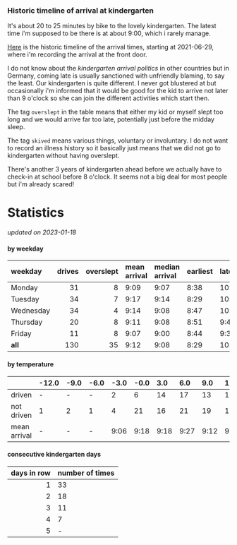 ### Historic timeline of arrival at kindergarten

It's about 20 to 25 minutes by bike to the lovely kindergarten. 
The latest time i'm supposed to be there is at about 9:00, 
which i rarely manage. 

[Here](times.csv) is the historic timeline of the arrival times, starting
at 2021-06-29, where i'm recording the arrival at the front door.

I do not know about the *kindergarten arrival politics* in other
countries but in Germany, coming late is usually sanctioned 
with unfriendly blaming, to say the least. Our kindergarten is quite
different. I never got blustered at but occasionally i'm informed
that it would be good for the kid to arrive not later than 9 o'clock
so she can join the different activities which start then. 

The tag `overslept` in the table means that either my kid or myself
slept too long and we would arrive far too late, potentially just
before the midday sleep.

The tag `skived` means various things, voluntary or involuntary. I 
do not want to record an illness history so it basically just means
that we did not go to kindergarten without having overslept.

There's another 3 years of kindergarten ahead before we actually 
have to check-in at school before 8 o'clock. It seems not a big deal
for most people but i'm already scared!


# Statistics

*updated on 2023-01-18*

#### by weekday

| weekday   |   drives |   overslept | mean arrival   | median arrival   | earliest   | latest   |
|:----------|---------:|------------:|:---------------|:-----------------|:-----------|:---------|
| Monday    |       31 |           8 | 9:09           | 9:07             | 8:38       | 10:14    |
| Tuesday   |       34 |           7 | 9:17           | 9:14             | 8:29       | 10:19    |
| Wednesday |       34 |           4 | 9:14           | 9:08             | 8:47       | 10:06    |
| Thursday  |       20 |           8 | 9:11           | 9:08             | 8:51       | 9:40     |
| Friday    |       11 |           8 | 9:07           | 9:00             | 8:44       | 9:37     |
| **all**   |      130 |          35 | 9:12           | 9:08             | 8:29       | 10:19    |

#### by temperature

|              | -12.0   | -9.0   | -6.0   | -3.0   | -0.0   | 3.0   | 6.0   | 9.0   | 12.0   | 15.0   | 18.0   | 21.0   | 24.0   | 27.0   | 30.0   |
|:-------------|:--------|:-------|:-------|:-------|:-------|:------|:------|:------|:-------|:-------|:-------|:-------|:-------|:-------|:-------|
| driven       | -       | -      | -      | 2      | 6      | 14    | 17    | 13    | 18     | 16     | 17     | 15     | 1      | -      | -      |
| not driven   | 1       | 2      | 1      | 4      | 21     | 16    | 21    | 19    | 14     | 13     | 15     | 12     | 8      | 2      | 2      |
| mean arrival | -       | -      | -      | 9:06   | 9:18   | 9:18  | 9:27  | 9:12  | 9:07   | 9:10   | 9:02   | 9:05   | 8:56   | -      | -      |

#### consecutive kindergarten days

|   days in row | number of times   |
|--------------:|:------------------|
|             1 | 33                |
|             2 | 18                |
|             3 | 11                |
|             4 | 7                 |
|             5 | -                 |

